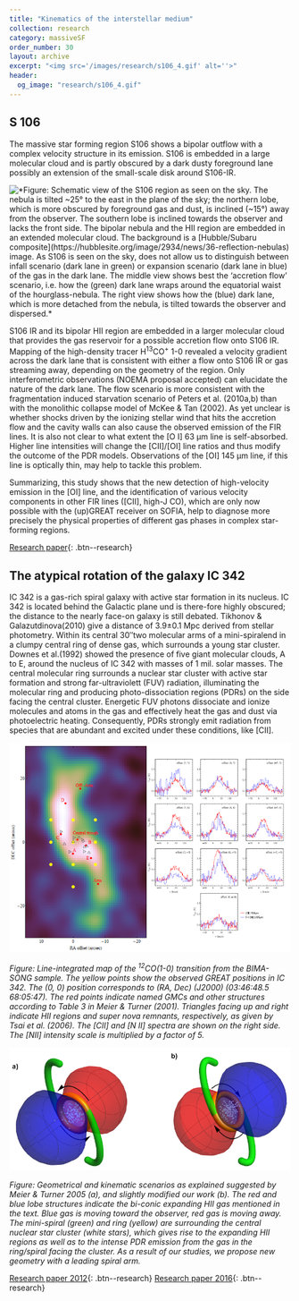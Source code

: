 ```yaml
---
title: "Kinematics of the interstellar medium"
collection: research
category: massiveSF
order_number: 30
layout: archive
excerpt: "<img src='/images/research/s106_4.gif' alt=''>"
header:
  og_image: "research/s106_4.gif"
---
```



## S 106
The massive star forming region S106 shows a
bipolar outflow with a complex velocity structure in its
emission. S106 is embedded in a large molecular
cloud and is partly obscured by a dark dusty
foreground lane possibly an extension of the small-scale
disk around S106-IR.

<img align="left" src="/images/research/s106_animated2.gif"/>
*Figure: Schematic view of the S106 region as seen on the sky. The nebula is tilted ~25° to the east in the plane of the sky; the northern lobe, which is more obscured by foreground gas and dust, is inclined (~15°) away from the observer. The southern lobe is inclined towards the observer and lacks the front side. The bipolar nebula and the HII region are embedded in an extended molecular cloud. The background is a [Hubble/Subaru composite](https://hubblesite.org/image/2934/news/36-reflection-nebulas) image. As S106 is seen on the sky, does not allow us to distinguish between infall scenario (dark lane in green) or expansion scenario (dark lane in blue) of the gas in the dark lane. The middle view shows best the ‘accretion flow’ scenario, i.e. how the (green) dark lane wraps around the equatorial waist of the hourglass-nebula. The right view shows how the (blue) dark lane, which is more detached from the nebula, is tilted towards the observer and dispersed.*

S106 IR and its bipolar HII region are embedded in a larger molecular cloud that provides the gas reservoir for a possible accretion flow onto S106 IR. Mapping of the high-density tracer H<sup>13</sup>CO<sup>+</sup> 1-0 revealed a velocity gradient across the dark lane that is consistent with either a flow onto S106 IR or gas streaming away, depending on the geometry of the region. Only interferometric observations (NOEMA proposal accepted) can elucidate the nature of the dark lane. The flow scenario is more consistent with the fragmentation induced starvation scenario of Peters et al. (2010a,b) than with the monolithic collapse model of McKee & Tan (2002). As yet unclear is whether shocks driven by the ionizing stellar wind that hits the accretion flow and the cavity walls can also cause the observed emission of the FIR lines. It is also not clear to what extent the [O I] 63 µm line is self-absorbed. Higher line intensities will change the \[CII\]/\[OI\] line ratios and thus modify the outcome of the PDR models. Observations of the \[OI\] 145 µm line, if this line is optically thin, may help to tackle this problem.

Summarizing, this study shows that the new detection of high-velocity emission in the \[OI\] line, and the identification
of various velocity components in other FIR lines (\[CII\], high-J CO), which are only now possible with the (up)GREAT receiver
on SOFIA, help to diagnose more precisely the physical properties of different gas phases in complex star-forming regions.

[Research paper](https://ui.adsabs.harvard.edu/abs/2018A&A...617A..45S){: .btn--research}

## The atypical rotation of the galaxy IC 342
IC 342 is a gas-rich spiral galaxy with active star formation in its nucleus. IC 342 is located behind the Galactic plane und is there-fore highly obscured; the distance to the nearly face-on galaxy is still debated. Tikhonov & Galazutdinova(2010) give a distance of 3.9±0.1 Mpc derived from stellar photometry. Within its central 30′′two molecular arms of a mini-spiralend  in  a  clumpy  central  ring  of  dense  gas,  which  surrounds a  young  star  cluster. Downes  et  al.(1992)  showed  the  presence  of  five  giant  molecular  clouds,  A  to  E,  around  the  nucleus of IC 342 with masses of 1 mil. solar masses. The  central  molecular  ring  surrounds  a  nuclear star cluster with active star formation and strong far-ultraviolett (FUV) radiation, illuminating the molecular ring and producing photo-dissociation regions (PDRs) on the side facing the central cluster. Energetic FUV photons dissociate and ionize molecules and atoms in the gas and effectively heat the gas and dust via photoelectric heating. Consequently, PDRs strongly emit radiation  from  species  that  are  abundant  and  excited  under  these conditions, like \[CII\].

<img  src="/images/research/IC342-multi.png"/>

*Figure: Line-integrated map of the <sup>12</sup>CO(1-0) transition from the BIMA-SONG sample. The yellow points show the observed GREAT positions in IC 342. The (0, 0) position corresponds to (RA, Dec) (J2000) (03:46:48.5 68:05:47). The red points indicate named GMCs and other structures according to Table 3 in Meier & Turner (2001). Triangles facing up and right indicate HII regions and super nova remnants, respectively, as given by Tsai et al. (2006). The \[CII\] and \[N II\] spectra are shown on the right side. The \[NII\] intensity scale is multiplied by a factor of 5.*

<img  src="/images/research/IC342-geometry.png"/>

*Figure: Geometrical and kinematic scenarios as explained suggested by Meier & Turner 2005 (a), and slightly modified our work (b). The red and blue lobe structures indicate the bi-conic expanding HII gas mentioned in the text. Blue gas is moving toward the observer, red gas is moving away. The mini-spiral (green) and ring (yellow) are surrounding the central nuclear star cluster (white stars), which gives rise to the expanding HII regions as well as to the intense PDR emission from the gas in the ring/spiral facing the cluster. As a result of our studies, we propose new geometry with a leading spiral arm.*


[Research paper 2012](https://ui.adsabs.harvard.edu/abs/2012A%26A...542L..22R/abstract){: .btn--research}
[Research paper 2016](https://ui.adsabs.harvard.edu/abs/2016A%26A...591A..33R/abstract){: .btn--research}
